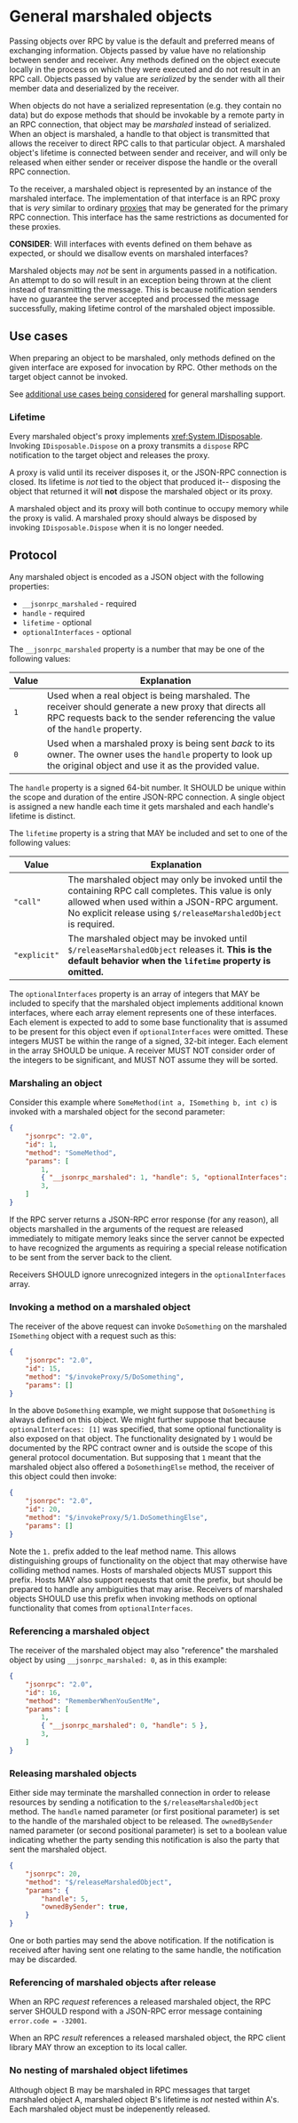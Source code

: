 # General marshaled objects

Passing objects over RPC by value is the default and preferred means of exchanging information.
Objects passed by value have no relationship between sender and receiver.
Any methods defined on the object execute locally in the process on which they were executed and do not result in an RPC call.
Objects passed by value are *serialized* by the sender with all their member data and deserialized by the receiver.

When objects do not have a serialized representation (e.g. they contain no data) but do expose methods that should be invokable by a remote party in an RPC connection, that object may be _marshaled_ instead of serialized.
When an object is marshaled, a handle to that object is transmitted that allows the receiver to direct RPC calls to that particular object.
A marshaled object's lifetime is connected between sender and receiver, and will only be released when either sender or receiver dispose the handle or the overall RPC connection.

To the receiver, a marshaled object is represented by an instance of the marshaled interface.
The implementation of that interface is an RPC proxy that is *very* similar to ordinary [proxies](../docs/proxies.md) that may be generated for the primary RPC connection.
This interface has the same restrictions as documented for these proxies.

**CONSIDER**: Will interfaces with events defined on them behave as expected, or should we disallow events on marshaled interfaces?

Marshaled objects may _not_ be sent in arguments passed in a notification.
An attempt to do so will result in an exception being thrown at the client instead of transmitting the message.
This is because notification senders have no guarantee the server accepted and processed the message successfully, making lifetime control of the marshaled object impossible.

## Use cases

When preparing an object to be marshaled, only methods defined on the given interface are exposed for invocation by RPC.
Other methods on the target object cannot be invoked.

See [additional use cases being considered](general_marshaled_objects_2.md) for general marshalling support.

### Lifetime

Every marshaled object's proxy implements <xref:System.IDisposable>.
Invoking `IDisposable.Dispose` on a proxy transmits a `dispose` RPC notification to the target object and releases the proxy.

A proxy is valid until its receiver disposes it, or the JSON-RPC connection is closed. Its lifetime is *not* tied to the object that produced it-- disposing the object that returned it will **not** dispose the marshaled object or its proxy.

A marshaled object and its proxy will both continue to occupy memory while the proxy is valid. A marshaled proxy should always be disposed by invoking `IDisposable.Dispose` when it is no longer needed.

## Protocol

Any marshaled object is encoded as a JSON object with the following properties:

- `__jsonrpc_marshaled` - required
- `handle` - required
- `lifetime` - optional
- `optionalInterfaces` - optional

The `__jsonrpc_marshaled` property is a number that may be one of the following values:

Value | Explanation
--|--
`1` | Used when a real object is being marshaled. The receiver should generate a new proxy that directs all RPC requests back to the sender referencing the value of the `handle` property.
`0` | Used when a marshaled proxy is being sent *back* to its owner. The owner uses the `handle` property to look up the original object and use it as the provided value.

The `handle` property is a signed 64-bit number.
It SHOULD be unique within the scope and duration of the entire JSON-RPC connection.
A single object is assigned a new handle each time it gets marshaled and each handle's lifetime is distinct.

The `lifetime` property is a string that MAY be included and set to one of the following values:

Value | Explanation
--|--
`"call"` | The marshaled object may only be invoked until the containing RPC call completes. This value is only allowed when used within a JSON-RPC argument. No explicit release using `$/releaseMarshaledObject` is required.
`"explicit"` | The marshaled object may be invoked until `$/releaseMarshaledObject` releases it. **This is the default behavior when the `lifetime` property is omitted.**

The `optionalInterfaces` property is an array of integers that MAY be included to specify that the marshaled object implements additional known interfaces, where each array element represents one of these interfaces.
Each element is expected to add to some base functionality that is assumed to be present for this object even if `optionalInterfaces` were omitted.
These integers MUST be within the range of a signed, 32-bit integer.
Each element in the array SHOULD be unique.
A receiver MUST NOT consider order of the integers to be significant, and MUST NOT assume they will be sorted.

### Marshaling an object

Consider this example where `SomeMethod(int a, ISomething b, int c)` is invoked with a marshaled object for the second parameter:

```json
{
    "jsonrpc": "2.0",
    "id": 1,
    "method": "SomeMethod",
    "params": [
        1,
        { "__jsonrpc_marshaled": 1, "handle": 5, "optionalInterfaces": [1] },
        3,
    ]
}
```

If the RPC server returns a JSON-RPC error response (for any reason), all objects marshalled in the arguments of the request are released immediately to mitigate memory leaks since the server cannot be expected to have recognized the arguments as requiring a special release notification to be sent from the server back to the client.

Receivers SHOULD ignore unrecognized integers in the `optionalInterfaces` array.

### Invoking a method on a marshaled object

The receiver of the above request can invoke `DoSomething` on the marshaled `ISomething` object with a request such as this:

```json
{
    "jsonrpc": "2.0",
    "id": 15,
    "method": "$/invokeProxy/5/DoSomething",
    "params": []
}
```

In the above `DoSomething` example, we might suppose that `DoSomething` is always defined on this object.
We might further suppose that because `optionalInterfaces: [1]` was specified, that some optional functionality is also exposed on that object.
The functionality designated by `1` would be documented by the RPC contract owner and is outside the scope of this general protocol documentation.
But supposing that `1` meant that the marshaled object also offered a `DoSomethingElse` method, the receiver of this object could then invoke:

```json
{
    "jsonrpc": "2.0",
    "id": 20,
    "method": "$/invokeProxy/5/1.DoSomethingElse",
    "params": []
}
```

Note the `1.` prefix added to the leaf method name.
This allows distinguishing groups of functionality on the object that may otherwise have colliding method names.
Hosts of marshaled objects MUST support this prefix.
Hosts MAY also support requests that omit the prefix, but should be prepared to handle any ambiguities that may arise.
Receivers of marshaled objects SHOULD use this prefix when invoking methods on optional functionality that comes from `optionalInterfaces`.

### Referencing a marshaled object

The receiver of the marshaled object may also "reference" the marshaled object by using `__jsonrpc_marshaled: 0`,
as in this example:

```json
{
    "jsonrpc": "2.0",
    "id": 16,
    "method": "RememberWhenYouSentMe",
    "params": [
        1,
        { "__jsonrpc_marshaled": 0, "handle": 5 },
        3,
    ]
}
```

### Releasing marshaled objects

Either side may terminate the marshalled connection in order to release resources by sending a notification to the `$/releaseMarshaledObject` method.
The `handle` named parameter (or first positional parameter) is set to the handle of the marshaled object to be released.
The `ownedBySender` named parameter (or second positional parameter) is set to a boolean value indicating whether the party sending this notification is also the party that sent the marshaled object.

```json
{
    "jsonrpc": 20,
    "method": "$/releaseMarshaledObject",
    "params": {
        "handle": 5,
        "ownedBySender": true,
    }
}
```

One or both parties may send the above notification.
If the notification is received after having sent one relating to the same handle, the notification may be discarded.

### Referencing of marshaled objects after release

When an RPC _request_ references a released marshaled object, the RPC server SHOULD respond with a JSON-RPC error message containing `error.code = -32001`.

When an RPC _result_ references a released marshaled object, the RPC client library MAY throw an exception to its local caller.

### No nesting of marshaled object lifetimes

Although object B may be marshaled in RPC messages that target marshaled object A, marshaled object B's lifetime is _not_ nested within A's.
Each marshaled object must be indepenently released.

